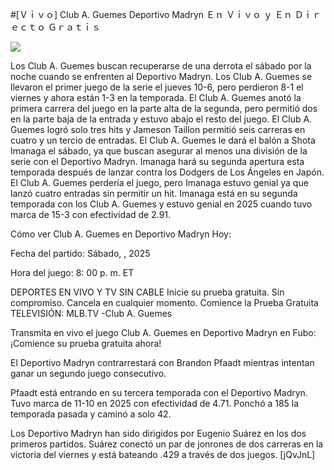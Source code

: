 #[Ｖｉｖｏ] Club A. Guemes Deportivo Madryn Ｅｎ Ｖｉｖｏ ｙ Ｅｎ Ｄｉｒｅｃｔｏ Ｇｒａｔｉｓ  
  
  
[![](https://i.imgur.com/qSNzIqt.png)](https://movie.rssnews.media/IDxhLlMKv.php)  
  
Los Club A. Guemes buscan recuperarse de una derrota el sábado por la noche cuando se enfrenten al Deportivo Madryn. Los Club A. Guemes se llevaron el primer juego de la serie el jueves 10-6, pero perdieron 8-1 el viernes y ahora están 1-3 en la temporada. El Club A. Guemes anotó la primera carrera del juego en la parte alta de la segunda, pero permitió dos en la parte baja de la entrada y estuvo abajo el resto del juego. El Club A. Guemes logró solo tres hits y Jameson Taillon permitió seis carreras en cuatro y un tercio de entradas. El Club A. Guemes le dará el balón a Shota Imanaga el sábado, ya que buscan asegurar al menos una división de la serie con el Deportivo Madryn. Imanaga hará su segunda apertura esta temporada después de lanzar contra los Dodgers de Los Ángeles en Japón. El Club A. Guemes perdería el juego, pero Imanaga estuvo genial ya que lanzó cuatro entradas sin permitir un hit. Imanaga está en su segunda temporada con los Club A. Guemes y estuvo genial en 2025 cuando tuvo marca de 15-3 con efectividad de 2.91.

Cómo ver Club A. Guemes en Deportivo Madryn Hoy:

Fecha del partido: Sábado, , 2025

Hora del juego: 8: 00 p. m. ET

DEPORTES EN VIVO Y TV SIN CABLE
Inicie su prueba gratuita. Sin compromiso. Cancela en cualquier momento.
Comience la Prueba Gratuita
TELEVISIÓN: MLB.TV -Club A. Guemes

Transmita en vivo el juego Club A. Guemes en Deportivo Madryn en Fubo: ¡Comience su prueba gratuita ahora! 

El Deportivo Madryn contrarrestará con Brandon Pfaadt mientras intentan ganar un segundo juego consecutivo.

Pfaadt está entrando en su tercera temporada con el Deportivo Madryn. Tuvo marca de 11-10 en 2025 con efectividad de 4.71. Ponchó a 185 la temporada pasada y caminó a solo 42.

Los Deportivo Madryn han sido dirigidos por Eugenio Suárez en los dos primeros partidos. Suárez conectó un par de jonrones de dos carreras en la victoria del viernes y está bateando .429 a través de dos juegos. [jQvJnL]